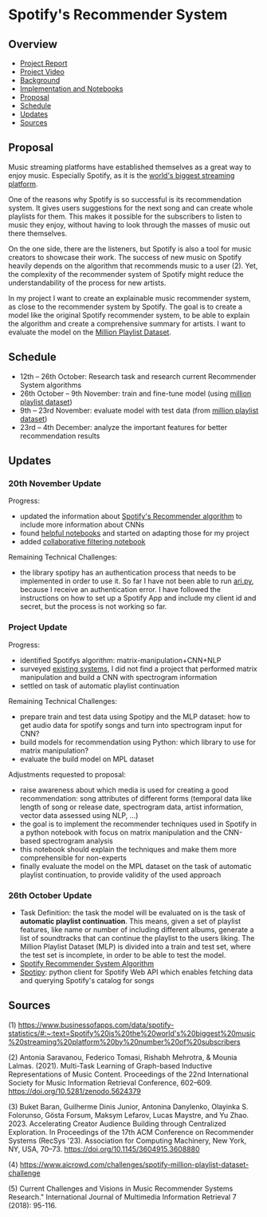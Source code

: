 # Spotify's Recommender System

## Overview

- [Project Report](info/mms_project_report.pdf)
- [Project Video](https://youtu.be/Xb6s0YZ436A)
- [Background](info/spotify_recommender_system.md)
- [Implementation and Notebooks](recommender_model/README.md)
- [Proposal](https://github.com/marja-w/mms-project-23/blob/main/README.md#proposal)
- [Schedule](https://github.com/marja-w/mms-project-23/blob/main/README.md#schedule)
- [Updates](https://github.com/marja-w/mms-project-23/blob/main/README.md#updates)
- [Sources](https://github.com/marja-w/mms-project-23/blob/main/README.md#sources)

## Proposal

Music streaming platforms have established themselves as a great way to enjoy music. Especially Spotify, as it is the [world's biggest streaming platform](https://www.businessofapps.com/data/spotify-statistics/#:~:text=Spotify%20is%20the%20world's%20biggest%20music%20streaming%20platform%20by%20number%20of%20subscribers ).


One of the reasons why Spotify is so successful is its recommendation system. It gives users suggestions for the next song and can create whole playlists for them. This makes it possible for the subscribers to listen to music they enjoy, without having to look through the masses of music out there themselves.


On the one side, there are the listeners, but Spotify is also a tool for music creators to showcase their work. The success of new music on Spotify heavily depends on the algorithm that recommends music to a user (2). Yet, the complexity of the recommender system of Spotify might reduce the understandability of the process for new artists.


In my project I want to create an explainable music recommender system, as close to the recommender system by Spotify. The goal is to create a model like the original Spotify recommender system, to be able to explain the algorithm and create a comprehensive summary for artists. I want to evaluate the model on the [Million Playlist Dataset](https://www.aicrowd.com/challenges/spotify-million-playlist-dataset-challenge).


## Schedule
- 12th – 26th October: Research task and research current Recommender System algorithms
- 26th October – 9th November: train and fine-tune model (using [million playlist dataset](https://www.aicrowd.com/challenges/spotify-million-playlist-dataset-challenge)) 
- 9th – 23rd November: evaluate model with test data (from [million playlist dataset](https://www.aicrowd.com/challenges/spotify-million-playlist-dataset-challenge)) 
- 23rd – 4th December: analyze the important features for better recommendation results 

## Updates

### 20th November Update

Progress:
- updated the information about [Spotify's Recommender algorithm](https://github.com/marja-w/mms-project-23/blob/main/info/spotify_recommender_system.md) to include more information about CNNs
- found [helpful notebooks](https://github.com/enjuichang/PracticalDataScience-ENCA/blob/main/notebooks/content_based_recsys.ipynb) and started on adapting those for my project
- added [collaborative filtering notebook](https://github.com/marja-w/mms-project-23/blob/main/recommender_model/collaborative_filtering.ipynb)

Remaining Technical Challenges:
- the library spotipy has an authentication process that needs to be implemented in order to use it. So far I have not been able to run [ari.py](https://github.com/marja-w/mms-project-23/blob/main/recommender_model/scripts/ari.py), because I receive an authentication error. I have followed the instructions on how to set up a Spotify App and include my client id and secret, but the process is not working so far.

### Project Update

Progress:
- identified Spotifys algorithm: matrix-manipulation+CNN+NLP
- surveyed [existing systems](https://github.com/search?q=music%20recommandation&type=repositories), I did not find a project that performed matrix manipulation and build a CNN with spectrogram information
- settled on task of automatic playlist continuation

Remaining Technical Challenges:
- prepare train and test data using Spotipy and the MLP dataset: how to get audio data for spotify songs and turn into spectrogram input for CNN?
- build models for recommendation using Python: which library to use for matrix manipulation?
- evaluate the build model on MPL dataset

Adjustments requested to proposal:
- raise awareness about which media is used for creating a good recommendation: song attributes of different forms (temporal data like length of song or release date, spectrogram data, artist information, vector data assessed using NLP, ...)
- the goal is to implement the recommender techniques used in Spotify in a python notebook with focus on matrix manipulation and the CNN-based spectrogram analysis
- this notebook should explain the techniques and make them more comprehensible for non-experts
- finally evaluate the model on the MPL dataset on the task of automatic playlist continuation, to provide validity of the used approach

### 26th October Update

- Task Definition: the task the model will be evaluated on is the task of **automatic playlist continuation**. This means, given a set of playlist features, like name or number of including different albums, generate a list of soundtracks that can continue the playlist to the users liking. The Million Playlist Dataset (MLP) is divided into a train and test set, where the test set is incomplete, in order to be able to test the model.
- [Spotify Recommender System Algorithm](https://github.com/marja-w/mms-project-23/blob/main/info/spotify_recommender_system.md)
- [Spotipy](https://spotipy.readthedocs.io/en/2.16.1/): python client for Spotify Web API which enables fetching data and querying Spotify's catalog for songs

## Sources

(1) https://www.businessofapps.com/data/spotify-statistics/#:~:text=Spotify%20is%20the%20world's%20biggest%20music%20streaming%20platform%20by%20number%20of%20subscribers 

(2) Antonia Saravanou, Federico Tomasi, Rishabh Mehrotra, & Mounia Lalmas. (2021). Multi-Task Learning of Graph-based Inductive Representations of Music Content. Proceedings of the 22nd International Society for Music Information Retrieval Conference, 602–609. https://doi.org/10.5281/zenodo.5624379 

(3) Buket Baran, Guilherme Dinis Junior, Antonina Danylenko, Olayinka S. Folorunso, Gösta Forsum, Maksym Lefarov, Lucas Maystre, and Yu Zhao. 2023. Accelerating Creator Audience Building through Centralized Exploration. In Proceedings of the 17th ACM Conference on Recommender Systems (RecSys '23). Association for Computing Machinery, New York, NY, USA, 70–73. https://doi.org/10.1145/3604915.3608880 

(4) https://www.aicrowd.com/challenges/spotify-million-playlist-dataset-challenge 

(5) Current Challenges and Visions in Music Recommender Systems Research." International Journal of Multimedia Information Retrieval 7 (2018): 95-116.
